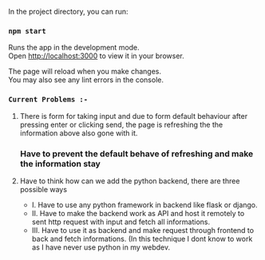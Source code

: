 In the project directory, you can run:

### `npm start`

Runs the app in the development mode.\
Open [http://localhost:3000](http://localhost:3000) to view it in your browser.

The page will reload when you make changes.\
You may also see any lint errors in the console.

### `Current Problems :-`

1. There is form for taking input and due to form default behaviour after pressing enter or clicking send, the page is refreshing the the information above also gone with it. <h3>Have to prevent the default behave of refreshing and make the information stay</h3>

2. Have to think how can we add the python backend, there are three possible ways
    <ul>
      <li>
        I. Have to use any python framework in backend like flask or django.
      </li>
      <li>
        II. Have to make the backend work as API and host it remotely to sent http request with input and fetch all informations.
      </li>
      <li>
        III. Have to use it as backend and make request through frontend to back and fetch informations. (In this technique I dont know to work as I have never use python in my webdev. 
      </li>
    </ul>

